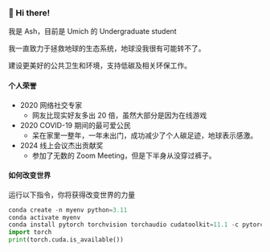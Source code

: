 ### 👋 Hi there! 

我是 Ash，目前是 Umich 的 Undergraduate student

我一直致力于拯救地球的生态系统，地球没我很有可能转不了。

建设更美好的公共卫生和环境，支持低碳及相关环保工作。

#### 个人荣誉

- 2020 网络社交专家
  - 网友比现实好友多出 20 倍，虽然大部分是因为在线游戏
- 2020 COVID-19 期间的最可爱公民
  - 呆在家里一整年，一年未出门，成功减少了个人碳足迹，地球表示感激。
- 2024 线上会议杰出贡献奖
  - 参加了无数的 Zoom Meeting，但是下半身从没穿过裤子。
 
#### 如何改变世界

运行以下指令，你将获得改变世界的力量
```python
conda create -n myenv python=3.11
conda activate myenv
conda install pytorch torchvision torchaudio cudatoolkit=11.1 -c pytorch -c nvidia
import torch
print(torch.cuda.is_available())
```
